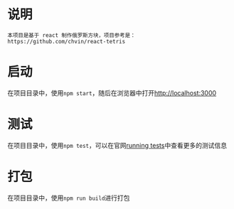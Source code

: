 # 说明

    本项目是基于 react 制作俄罗斯方块，项目参考是：https://github.com/chvin/react-tetris


# 启动
在项目目录中，使用`npm start`，随后在浏览器中打开[http://localhost:3000](http://localhost:3000)

# 测试
在项目目录中，使用`npm test`，可以在官网[running tests](https://facebook.github.io/create-react-app/docs/running-tests)中查看更多的测试信息

# 打包
在项目目录中，使用`npm run build`进行打包